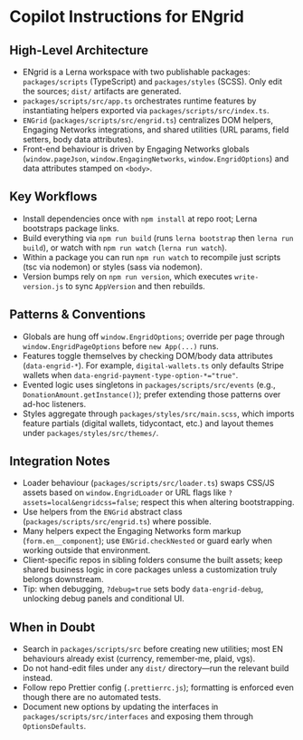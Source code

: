 # Copilot Instructions for ENgrid

## High-Level Architecture
- ENgrid is a Lerna workspace with two publishable packages: `packages/scripts` (TypeScript) and `packages/styles` (SCSS). Only edit the sources; `dist/` artifacts are generated.
- `packages/scripts/src/app.ts` orchestrates runtime features by instantiating helpers exported via `packages/scripts/src/index.ts`.
- `ENGrid` (`packages/scripts/src/engrid.ts`) centralizes DOM helpers, Engaging Networks integrations, and shared utilities (URL params, field setters, body data attributes).
- Front-end behaviour is driven by Engaging Networks globals (`window.pageJson`, `window.EngagingNetworks`, `window.EngridOptions`) and data attributes stamped on `<body>`.

## Key Workflows
- Install dependencies once with `npm install` at repo root; Lerna bootstraps package links.
- Build everything via `npm run build` (runs `lerna bootstrap` then `lerna run build`), or watch with `npm run watch` (`lerna run watch`).
- Within a package you can run `npm run watch` to recompile just scripts (tsc via nodemon) or styles (sass via nodemon).
- Version bumps rely on `npm run version`, which executes `write-version.js` to sync `AppVersion` and then rebuilds.

## Patterns & Conventions
- Globals are hung off `window.EngridOptions`; override per page through `window.EngridPageOptions` before `new App(...)` runs.
- Features toggle themselves by checking DOM/body data attributes (`data-engrid-*`). For example, `digital-wallets.ts` only defaults Stripe wallets when `data-engrid-payment-type-option-*="true"`.
- Evented logic uses singletons in `packages/scripts/src/events` (e.g., `DonationAmount.getInstance()`); prefer extending those patterns over ad-hoc listeners.
- Styles aggregate through `packages/styles/src/main.scss`, which imports feature partials (digital wallets, tidycontact, etc.) and layout themes under `packages/styles/src/themes/`.

## Integration Notes
- Loader behaviour (`packages/scripts/src/loader.ts`) swaps CSS/JS assets based on `window.EngridLoader` or URL flags like `?assets=local&engridcss=false`; respect this when altering bootstrapping.
- Use helpers from the `ENGrid` abstract class (`packages/scripts/src/engrid.ts`) where possible.
- Many helpers expect the Engaging Networks form markup (`form.en__component`); use `ENGrid.checkNested` or guard early when working outside that environment.
- Client-specific repos in sibling folders consume the built assets; keep shared business logic in core packages unless a customization truly belongs downstream.
- Tip: when debugging, `?debug=true` sets body `data-engrid-debug`, unlocking debug panels and conditional UI.

## When in Doubt
- Search in `packages/scripts/src` before creating new utilities; most EN behaviours already exist (currency, remember-me, plaid, vgs).
- Do not hand-edit files under any `dist/` directory—run the relevant build instead.
- Follow repo Prettier config (`.prettierrc.js`); formatting is enforced even though there are no automated tests.
- Document new options by updating the interfaces in `packages/scripts/src/interfaces` and exposing them through `OptionsDefaults`.